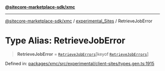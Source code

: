 [**@sitecore-marketplace-sdk/xmc**](../../../../README.md)

***

[@sitecore-marketplace-sdk/xmc](../../../../README.md) / [experimental\_Sites](../README.md) / RetrieveJobError

# Type Alias: RetrieveJobError

> **RetrieveJobError** = [`RetrieveJobErrors`](RetrieveJobErrors.md)\[keyof [`RetrieveJobErrors`](RetrieveJobErrors.md)\]

Defined in: [packages/xmc/src/experimental/client-sites/types.gen.ts:1915](https://github.com/Sitecore/marketplace-sdk/blob/main/packages/xmc/src/experimental/client-sites/types.gen.ts#L1915)
